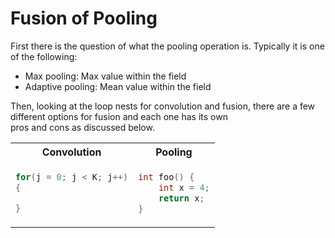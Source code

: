 # Fusion of Pooling

First there is the question of what the pooling operation is. Typically it is one of the following:
* Max pooling: Max value within the field
* Adaptive pooling: Mean value within the field

Then, looking at the loop nests for convolution and fusion, there are a few different options for fusion and each one has its own\
pros and cons as discussed below.

<table>
<tr>
<th> Convolution </th>
<th> Pooling </th>
</tr>
<tr>
<td>

```c++
for(j = 0; j < K; j++)
{

}
```

</td>
<td>

```c++
int foo() { 
    int x = 4;
    return x;
}
```

</td>
</tr>
</table>